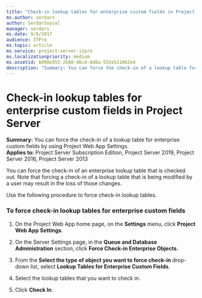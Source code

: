 ```yaml
---
title: "Check-in lookup tables for enterprise custom fields in Project Server"
ms.author: serdars
author: SerdarSoysal
manager: serdars
ms.date: 9/6/2017
audience: ITPro
ms.topic: article
ms.service: project-server-itpro
ms.localizationpriority: medium
ms.assetid: 6d98e955-2b80-46c4-8d8a-552e521062ed
description: "Summary: You can force the check-in of a lookup table for enterprise custom fields by using Project Web App Settings."
---
```


# Check-in lookup tables for enterprise custom fields in Project Server
 
 **Summary:** You can force the check-in of a lookup table for enterprise custom fields by using Project Web App Settings.<br/>
**Applies to:** Project Server Subscription Edition, Project Server 2019, Project Server 2016, Project Server 2013
  
You can force the check-in of an enterprise lookup table that is checked out. Note that forcing a check-in of a lookup table that is being modified by a user may result in the loss of those changes.
  
Use the following procedure to force check-in lookup tables.
  
### To force check-in lookup tables for enterprise custom fields

1. On the Project Web App home page, on the **Settings** menu, click **Project Web App Settings**.
    
2. On the Server Settings page, in the **Queue and Database Administration** section, click **Force Check-in Enterprise Objects**.
    
3. From the **Select the type of object you want to force check-in** drop-down list, select **Lookup Tables for Enterprise Custom Fields**.
    
4. Select the lookup tables that you want to check in.
    
5. Click **Check In**.
    

